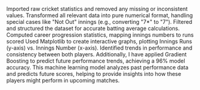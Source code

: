 Imported raw cricket statistics and removed any missing or inconsistent values.
Transformed all relevant data into pure numerical format, handling special cases like "Not Out" innings (e.g., converting "7*" to "7").
Filtered and structured the dataset for accurate batting average calculations.
Computed career progression statistics, mapping innings numbers to runs scored
Used Matplotlib to create interactive graphs, plotting Innings Runs (y-axis) vs. Innings Number (x-axis).
Identified trends in performance and consistency between both players.
Additionally, I have applied Gradient Boosting to predict future performance trends, achieving a 96% model accuracy. This machine learning model analyzes past performance data and predicts future scores, helping to provide insights into how these players might perform in upcoming matches.
